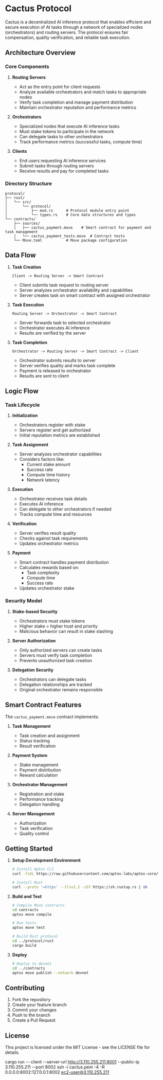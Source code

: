 # Cactus Protocol

Cactus is a decentralized AI inference protocol that enables efficient and secure execution of AI tasks through a network of specialized nodes (orchestrators) and routing servers. The protocol ensures fair compensation, quality verification, and reliable task execution.

## Architecture Overview

### Core Components

1. **Routing Servers**
   - Act as the entry point for client requests
   - Analyze available orchestrators and match tasks to appropriate nodes
   - Verify task completion and manage payment distribution
   - Maintain orchestrator reputation and performance metrics

2. **Orchestrators**
   - Specialized nodes that execute AI inference tasks
   - Must stake tokens to participate in the network
   - Can delegate tasks to other orchestrators
   - Track performance metrics (successful tasks, compute time)

3. **Clients**
   - End users requesting AI inference services
   - Submit tasks through routing servers
   - Receive results and pay for completed tasks

### Directory Structure

```
protocol/
├── rust/
│   └── src/
│       └── protocol/
│           ├── mod.rs      # Protocol module entry point
│           └── types.rs    # Core data structures and types
└── contracts/
    ├── sources/
    │   ├── cactus_payment.move    # Smart contract for payment and task management
    │   └── cactus_payment_tests.move  # Contract tests
    └── Move.toml           # Move package configuration
```

## Data Flow

1. **Task Creation**
   ```
   Client -> Routing Server -> Smart Contract
   ```
   - Client submits task request to routing server
   - Server analyzes orchestrator availability and capabilities
   - Server creates task on smart contract with assigned orchestrator

2. **Task Execution**
   ```
   Routing Server -> Orchestrator -> Smart Contract
   ```
   - Server forwards task to selected orchestrator
   - Orchestrator executes AI inference
   - Results are verified by the server

3. **Task Completion**
   ```
   Orchestrator -> Routing Server -> Smart Contract -> Client
   ```
   - Orchestrator submits results to server
   - Server verifies quality and marks task complete
   - Payment is released to orchestrator
   - Results are sent to client

## Logic Flow

### Task Lifecycle

1. **Initialization**
   - Orchestrators register with stake
   - Servers register and get authorized
   - Initial reputation metrics are established

2. **Task Assignment**
   - Server analyzes orchestrator capabilities
   - Considers factors like:
     - Current stake amount
     - Success rate
     - Compute time history
     - Network latency

3. **Execution**
   - Orchestrator receives task details
   - Executes AI inference
   - Can delegate to other orchestrators if needed
   - Tracks compute time and resources

4. **Verification**
   - Server verifies result quality
   - Checks against task requirements
   - Updates orchestrator metrics

5. **Payment**
   - Smart contract handles payment distribution
   - Calculates rewards based on:
     - Task complexity
     - Compute time
     - Success rate
   - Updates orchestrator stake

### Security Model

1. **Stake-based Security**
   - Orchestrators must stake tokens
   - Higher stake = higher trust and priority
   - Malicious behavior can result in stake slashing

2. **Server Authorization**
   - Only authorized servers can create tasks
   - Servers must verify task completion
   - Prevents unauthorized task creation

3. **Delegation Security**
   - Orchestrators can delegate tasks
   - Delegation relationships are tracked
   - Original orchestrator remains responsible

## Smart Contract Features

The `cactus_payment.move` contract implements:

1. **Task Management**
   - Task creation and assignment
   - Status tracking
   - Result verification

2. **Payment System**
   - Stake management
   - Payment distribution
   - Reward calculation

3. **Orchestrator Management**
   - Registration and stake
   - Performance tracking
   - Delegation handling

4. **Server Management**
   - Authorization
   - Task verification
   - Quality control

## Getting Started

1. **Setup Development Environment**
   ```bash
   # Install Aptos CLI
   curl -fsSL https://raw.githubusercontent.com/aptos-labs/aptos-core/main/scripts/dev_setup.sh | bash

   # Install Rust
   curl --proto '=https' --tlsv1.2 -sSf https://sh.rustup.rs | sh
   ```

2. **Build and Test**
   ```bash
   # Compile Move contracts
   cd contracts
   aptos move compile

   # Run tests
   aptos move test

   # Build Rust protocol
   cd ../protocol/rust
   cargo build
   ```

3. **Deploy**
   ```bash
   # Deploy to devnet
   cd ../contracts
   aptos move publish --network devnet
   ```

## Contributing

1. Fork the repository
2. Create your feature branch
3. Commit your changes
4. Push to the branch
5. Create a Pull Request

## License

This project is licensed under the MIT License - see the LICENSE file for details. 

cargo run -- client --server-url http://3.110.255.211:8001 --public-ip 3.110.255.211 --port 8002
ssh -i cactus.pem -4 -R 0.0.0.0:8002:127.0.0.1:8002 ec2-user@3.110.255.211


